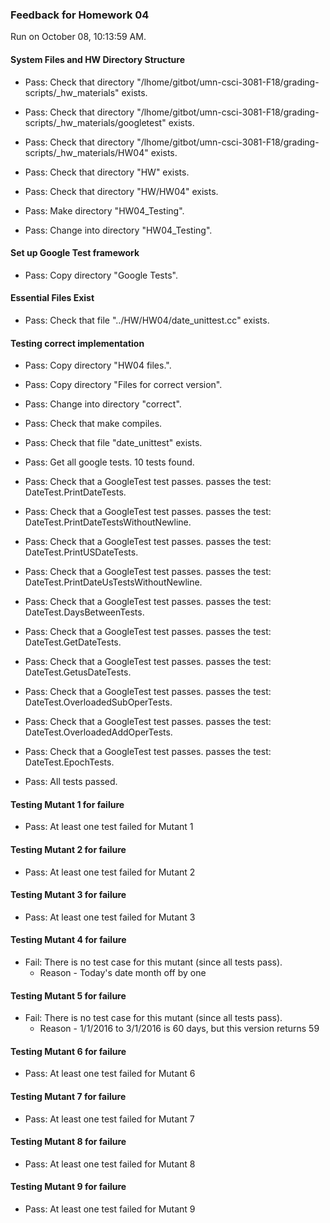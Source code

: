 ### Feedback for Homework 04

Run on October 08, 10:13:59 AM.


#### System Files and HW Directory Structure

+ Pass: Check that directory "/lhome/gitbot/umn-csci-3081-F18/grading-scripts/_hw_materials" exists.

+ Pass: Check that directory "/lhome/gitbot/umn-csci-3081-F18/grading-scripts/_hw_materials/googletest" exists.

+ Pass: Check that directory "/lhome/gitbot/umn-csci-3081-F18/grading-scripts/_hw_materials/HW04" exists.

+ Pass: Check that directory "HW" exists.

+ Pass: Check that directory "HW/HW04" exists.

+ Pass: Make directory "HW04_Testing".

+ Pass: Change into directory "HW04_Testing".


#### Set up Google Test framework

+ Pass: Copy directory "Google Tests".




#### Essential Files Exist

+ Pass: Check that file "../HW/HW04/date_unittest.cc" exists.


#### Testing correct implementation

+ Pass: Copy directory "HW04 files.".



+ Pass: Copy directory "Files for correct version".



+ Pass: Change into directory "correct".

+ Pass: Check that make compiles.



+ Pass: Check that file "date_unittest" exists.

+ Pass: Get all google tests.
    10 tests found.



+ Pass: Check that a GoogleTest test passes.
    passes the test: DateTest.PrintDateTests.



+ Pass: Check that a GoogleTest test passes.
    passes the test: DateTest.PrintDateTestsWithoutNewline.



+ Pass: Check that a GoogleTest test passes.
    passes the test: DateTest.PrintUSDateTests.



+ Pass: Check that a GoogleTest test passes.
    passes the test: DateTest.PrintDateUsTestsWithoutNewline.



+ Pass: Check that a GoogleTest test passes.
    passes the test: DateTest.DaysBetweenTests.



+ Pass: Check that a GoogleTest test passes.
    passes the test: DateTest.GetDateTests.



+ Pass: Check that a GoogleTest test passes.
    passes the test: DateTest.GetusDateTests.



+ Pass: Check that a GoogleTest test passes.
    passes the test: DateTest.OverloadedSubOperTests.



+ Pass: Check that a GoogleTest test passes.
    passes the test: DateTest.OverloadedAddOperTests.



+ Pass: Check that a GoogleTest test passes.
    passes the test: DateTest.EpochTests.



+ Pass: All tests passed.


#### Testing Mutant 1 for failure

+ Pass: At least one test failed for Mutant 1


#### Testing Mutant 2 for failure

+ Pass: At least one test failed for Mutant 2


#### Testing Mutant 3 for failure

+ Pass: At least one test failed for Mutant 3


#### Testing Mutant 4 for failure

+ Fail: There is no test case for this mutant (since all tests pass).
   - Reason - Today's date month off by one


#### Testing Mutant 5 for failure

+ Fail: There is no test case for this mutant (since all tests pass).
   - Reason - 1/1/2016 to 3/1/2016 is 60 days, but this version returns 59


#### Testing Mutant 6 for failure

+ Pass: At least one test failed for Mutant 6


#### Testing Mutant 7 for failure

+ Pass: At least one test failed for Mutant 7


#### Testing Mutant 8 for failure

+ Pass: At least one test failed for Mutant 8


#### Testing Mutant 9 for failure

+ Pass: At least one test failed for Mutant 9

